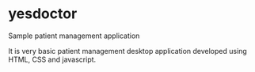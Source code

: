 # yesdoctor
Sample patient management application

It is very basic patient management desktop application developed using HTML, CSS and javascript.
